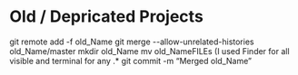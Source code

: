 # Old / Depricated Projects

git remote add -f old_Name <Old repo URL>
git merge --allow-unrelated-histories old_Name/master
mkdir old_Name
mv old_NameFILEs (I used Finder for all visible and terminal for any .*
git commit -m “Merged old_Name”
